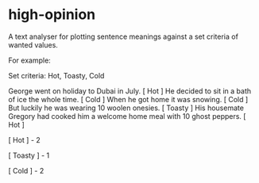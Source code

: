 high-opinion
============

A text analyser for plotting sentence meanings against a set criteria of wanted values.

For example:

Set criteria: Hot, Toasty, Cold

George went on holiday to Dubai in July. [ Hot ] He decided to sit in a bath of ice the whole time. [ Cold ] When he got home it was snowing. [ Cold ] But luckily he was wearing 10 woolen onesies. [ Toasty ] His housemate Gregory had cooked him a welcome home meal with 10 ghost peppers. [ Hot ]

[ Hot ] - 2

[ Toasty ] - 1

[ Cold ] - 2



